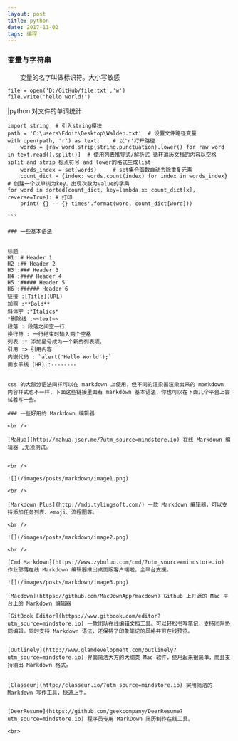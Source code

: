 ```yaml
---
layout: post
title: python
date: 2017-11-02 
tags: 编程
---
```



### 变量与字符串

　　变量的名字叫做标识符。大小写敏感     

```     
file = open('D:/GitHub/file.txt','w')
file.write('hello world!')
```         

|python 对文件的单词统计

```
import string  # 引入string模块
path = 'C:\users\Edoit\Desktop\Walden.txt'  # 设置文件路径变量
with open(path, 'r') as text:    # 以'r'打开路径    
    words = [raw_word.strip(string.punctuation).lower() for raw_word in text.read().split()]  # 使用列表推导式/解析式 循环遍历文档的内容以空格split and strip 标点符号 and lower的格式生成list
    words_index = set(words)     # set集合函数自动去除重复元素
    count_dict = {index: words.count(index) for index in words_index} # 创建一个以单词为key，出现次数为value的字典
for word in sorted(count_dict, key=lambda x: count_dict[x], reverse=True): # 打印
    print('{} -- {} times'.format(word, count_dict[word]))

```　　

### 一些基本语法


标题            
H1 :# Header 1            
H2 :## Header 2           
H3 :### Header 3           
H4 :#### Header 4           
H5 :##### Header 5            
H6 :###### Header 6      
链接 :[Title](URL)        
加粗 :**Bold**        
斜体字 :*Italics*         
*删除线 :~~text~~          
段落 : 段落之间空一行           
换行符 : 一行结束时输入两个空格           
列表 :* 添加星号成为一个新的列表项。          
引用 :> 引用内容               
内嵌代码 : `alert('Hello World');`        
画水平线 (HR) :--------          
           

css 的大部分语法同样可以在 markdown 上使用，但不同的渲染器渲染出来的 markdown 内容样式也不一样，下面这些链接里面有 markdown 基本语法，你也可以在下面几个平台上尝试着写一些。

### 一些好用的 Markdown 编辑器

<br />

[MaHua](http://mahua.jser.me/?utm_source=mindstore.io) 在线 Markdown 编辑器 ,无须测试。


<br />

![](/images/posts/markdown/image1.png)

<br />

[Markdown Plus](http://mdp.tylingsoft.com/) 一款 Markdown 编辑器，可以支持添加任务列表、emoji、流程图等。

<br />

![](/images/posts/markdown/image2.png)

<br />

[Cmd Markdown](https://www.zybuluo.com/cmd/?utm_source=mindstore.io) 作业部落在线 Markdown 编辑器推出桌面版客户端啦，全平台支援。

![](/images/posts/markdown/image3.png)

[Macdown](https://github.com/MacDownApp/macdown) Github 上开源的 Mac 平台上的 Markdown 编辑器

[GitBook Editor](https://www.gitbook.com/editor?utm_source=mindstore.io) 一款团队在线编辑文档工具。可以轻松书写笔记，支持团队协同编辑。同时支持 Markdown 语法，还保持了印象笔记的风格并可在线预览。


[Outlinely](http://www.glamdevelopment.com/outlinely?utm_source=mindstore.io) 界面简洁大方的大纲类 Mac 软件，使用起来很简单，而且支持输出 Markdown 格式。


[Classeur](http://classeur.io/?utm_source=mindstore.io) 实用简洁的 Markdown 写作工具，快速上手。


[DeerResume](https://github.com/geekcompany/DeerResume?utm_source=mindstore.io) 程序员专用 MarkDown 简历制作在线工具。                

<br>